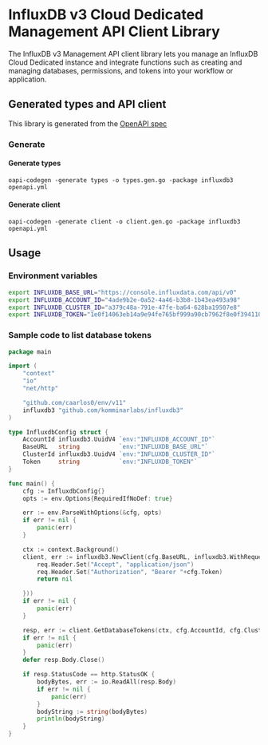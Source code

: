 # InfluxDB v3 Cloud Dedicated Management API Client Library

The InfluxDB v3 Management API client library lets you manage an InfluxDB Cloud Dedicated instance and integrate functions such as creating and managing databases, permissions, and tokens into your workflow or application.

## Generated types and API client

This library is generated from the [OpenAPI spec](https://github.com/influxdata/docs-v2/blob/master/api-docs/cloud-dedicated/management/openapi.yml)

### Generate

#### Generate types
`oapi-codegen -generate types -o types.gen.go -package influxdb3 openapi.yml`

#### Generate client
`oapi-codegen -generate client -o client.gen.go -package influxdb3 openapi.yml`


## Usage

### Environment variables

```bash
export INFLUXDB_BASE_URL="https://console.influxdata.com/api/v0"
export INFLUXDB_ACCOUNT_ID="4ade9b2e-0a52-4a46-b3b8-1b43ea493a98"
export INFLUXDB_CLUSTER_ID="a379c48a-791e-47fe-ba64-628ba19507e8"
export INFLUXDB_TOKEN="1e0f14063eb14a9e94fe765bf999a90cb7962f8e0f394110b91053ea26cdce5071d6bca29e4d4684bed463cf2ea9f381"
```

### Sample code to list database tokens

```go
package main

import (
	"context"
	"io"
	"net/http"

	"github.com/caarlos0/env/v11"
	influxdb3 "github.com/komminarlabs/influxdb3"
)

type InfluxdbConfig struct {
	AccountId influxdb3.UuidV4 `env:"INFLUXDB_ACCOUNT_ID"`
	BaseURL   string           `env:"INFLUXDB_BASE_URL"`
	ClusterId influxdb3.UuidV4 `env:"INFLUXDB_CLUSTER_ID"`
	Token     string           `env:"INFLUXDB_TOKEN"`
}

func main() {
	cfg := InfluxdbConfig{}
	opts := env.Options{RequiredIfNoDef: true}

	err := env.ParseWithOptions(&cfg, opts)
	if err != nil {
		panic(err)
	}

	ctx := context.Background()
	client, err := influxdb3.NewClient(cfg.BaseURL, influxdb3.WithRequestEditorFn(func(ctx context.Context, req *http.Request) error {
		req.Header.Set("Accept", "application/json")
		req.Header.Set("Authorization", "Bearer "+cfg.Token)
		return nil

	}))
	if err != nil {
		panic(err)
	}

	resp, err := client.GetDatabaseTokens(ctx, cfg.AccountId, cfg.ClusterId)
	if err != nil {
		panic(err)
	}
	defer resp.Body.Close()

	if resp.StatusCode == http.StatusOK {
		bodyBytes, err := io.ReadAll(resp.Body)
		if err != nil {
			panic(err)
		}
		bodyString := string(bodyBytes)
		println(bodyString)
	}
}
```
